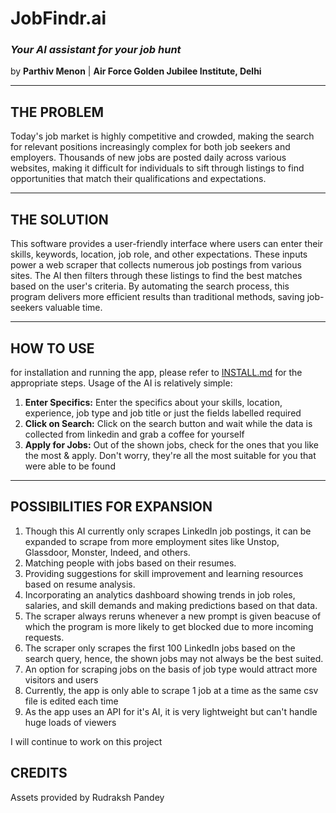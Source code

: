 # JobFindr.ai
### ***Your AI assistant for your job hunt***

by **Parthiv Menon** | **Air Force Golden Jubilee Institute, Delhi**

---
## THE PROBLEM
Today's job market is highly competitive and crowded, making the search for relevant positions increasingly complex for both job seekers and employers. Thousands of new jobs are posted daily across various websites, making it difficult for individuals to sift through listings to find opportunities that match their qualifications and expectations.

----
## THE SOLUTION
This software provides a user-friendly interface where users can enter their skills, keywords, location, job role, and other expectations. These inputs power a web scraper that collects numerous job postings from various sites. The AI then filters through these listings to find the best matches based on the user's criteria. By automating the search process, this program delivers more efficient results than traditional methods, saving job-seekers valuable time.

----
## HOW TO USE
for installation and running the app, please refer to [INSTALL.md](./INSTALL.md) for the appropriate steps.
Usage of the AI is relatively simple:
1. **Enter Specifics:** Enter the specifics about your skills, location, experience, job type and job title or just the fields labelled required
2. **Click on Search:** Click on the search button and wait while the data is collected from linkedin and grab a coffee for yourself
3. **Apply for Jobs:** Out of the shown jobs, check for the ones that you like the most & apply. Don't worry, they're all the most suitable for you that were able to be found


---
## POSSIBILITIES FOR EXPANSION
1. Though this AI currently only scrapes LinkedIn job postings, it can be expanded to scrape from more employment sites like Unstop, Glassdoor, Monster, Indeed, and others.
2. Matching people with jobs based on their resumes.
3. Providing suggestions for skill improvement and learning resources based on resume analysis.
4. Incorporating an analytics dashboard showing trends in job roles, salaries, and skill demands and making predictions based on that data.
5. The scraper always reruns whenever a new prompt is given beacuse of which the program is more likely to get blocked due to more incoming requests.
6. The scraper only scrapes the first 100 LinkedIn jobs based on the search query, hence, the shown jobs may not always be the best suited.
7. An option for scraping jobs on the basis of job type would attract more visitors and users
8. Currently, the app is only able to scrape 1 job at a time as the same csv file is edited each time
9. As the app uses an API for it's AI, it is very lightweight but can't handle huge loads of viewers


I will continue to work on this project

## CREDITS
Assets provided by Rudraksh Pandey